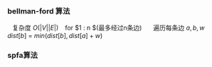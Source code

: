 ### bellman-ford 算法  

&ensp; 复杂度 $O(|V||E|)$
&ensp; for $1 : n $(最多经过n条边)
&ensp; &ensp; 遍历每条边 $a,b,w$
&ensp; &ensp; $dist[b]$ = $min(dist[b] , dist[a] + w)$

### spfa算法

